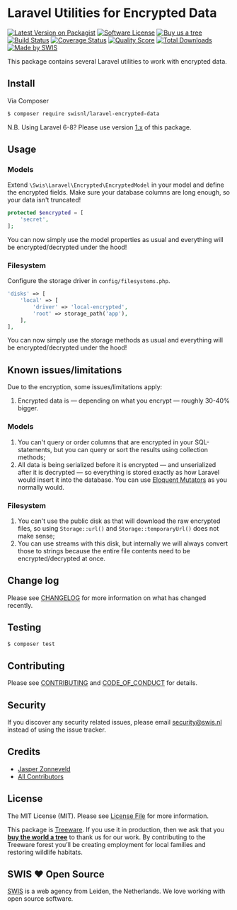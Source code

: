 # Laravel Utilities for Encrypted Data

[![Latest Version on Packagist][ico-version]][link-packagist]
[![Software License][ico-license]](LICENSE.md)
[![Buy us a tree][ico-treeware]][link-treeware]
[![Build Status][ico-github-actions]][link-github-actions]
[![Coverage Status][ico-scrutinizer]][link-scrutinizer]
[![Quality Score][ico-code-quality]][link-code-quality]
[![Total Downloads][ico-downloads]][link-downloads]
[![Made by SWIS][ico-swis]][link-swis]

This package contains several Laravel utilities to work with encrypted data.

## Install

Via Composer

``` bash
$ composer require swisnl/laravel-encrypted-data
```

N.B. Using Laravel 6-8? Please use version [1.x](https://github.com/swisnl/laravel-encrypted-data/tree/1.x) of this package.

## Usage

### Models

Extend `\Swis\Laravel\Encrypted\EncryptedModel` in your model and define the encrypted fields. Make sure your database columns are long enough, so your data isn't truncated!

``` php
protected $encrypted = [
    'secret',
];
```

You can now simply use the model properties as usual and everything will be encrypted/decrypted under the hood!

### Filesystem

Configure the storage driver in `config/filesystems.php`.

``` php
'disks' => [
    'local' => [
        'driver' => 'local-encrypted',
        'root' => storage_path('app'),
    ],
],
```

You can now simply use the storage methods as usual and everything will be encrypted/decrypted under the hood!

## Known issues/limitations

Due to the encryption, some issues/limitations apply:

1. Encrypted data is — depending on what you encrypt — roughly 30-40% bigger.

### Models

1. You can't query or order columns that are encrypted in your SQL-statements, but you can query or sort the results using collection methods;
2. All data is being serialized before it is encrypted — and unserialized after it is decrypted — so everything is stored exactly as how Laravel would insert it into the database. You can use [Eloquent Mutators](https://laravel.com/docs/9.x/eloquent-mutators) as you normally would.

### Filesystem

1. You can't use the public disk as that will download the raw encrypted files, so using `Storage::url()` and `Storage::temporaryUrl()` does not make sense;
2. You can use streams with this disk, but internally we will always convert those to strings because the entire file contents need to be encrypted/decrypted at once.

## Change log

Please see [CHANGELOG](CHANGELOG.md) for more information on what has changed recently.

## Testing

``` bash
$ composer test
```

## Contributing

Please see [CONTRIBUTING](CONTRIBUTING.md) and [CODE_OF_CONDUCT](CODE_OF_CONDUCT.md) for details.

## Security

If you discover any security related issues, please email security@swis.nl instead of using the issue tracker.

## Credits

- [Jasper Zonneveld][link-author]
- [All Contributors][link-contributors]

## License

The MIT License (MIT). Please see [License File](LICENSE.md) for more information.

This package is [Treeware](https://treeware.earth). If you use it in production, then we ask that you [**buy the world a tree**][link-treeware] to thank us for our work. By contributing to the Treeware forest you’ll be creating employment for local families and restoring wildlife habitats.

## SWIS :heart: Open Source

[SWIS][link-swis] is a web agency from Leiden, the Netherlands. We love working with open source software. 

[ico-version]: https://img.shields.io/packagist/v/swisnl/laravel-encrypted-data.svg?style=flat-square
[ico-license]: https://img.shields.io/badge/license-MIT-brightgreen.svg?style=flat-square
[ico-treeware]: https://img.shields.io/badge/Treeware-%F0%9F%8C%B3-lightgreen.svg?style=flat-square
[ico-github-actions]: https://img.shields.io/github/actions/workflow/status/swisnl/laravel-encrypted-data/tests.yml?label=tests&branch=master&style=flat-square
[ico-scrutinizer]: https://img.shields.io/scrutinizer/coverage/g/swisnl/laravel-encrypted-data.svg?style=flat-square
[ico-code-quality]: https://img.shields.io/scrutinizer/g/swisnl/laravel-encrypted-data.svg?style=flat-square
[ico-downloads]: https://img.shields.io/packagist/dt/swisnl/laravel-encrypted-data.svg?style=flat-square
[ico-swis]: https://img.shields.io/badge/%F0%9F%9A%80-made%20by%20SWIS-%230737A9.svg?style=flat-square

[link-packagist]: https://packagist.org/packages/swisnl/laravel-encrypted-data
[link-github-actions]: https://github.com/swisnl/laravel-encrypted-data/actions/workflows/tests.yml
[link-scrutinizer]: https://scrutinizer-ci.com/g/swisnl/laravel-encrypted-data/code-structure
[link-code-quality]: https://scrutinizer-ci.com/g/swisnl/laravel-encrypted-data
[link-downloads]: https://packagist.org/packages/swisnl/laravel-encrypted-data
[link-treeware]: https://plant.treeware.earth/swisnl/laravel-encrypted-data
[link-author]: https://github.com/swisnl
[link-contributors]: ../../contributors
[link-swis]: https://www.swis.nl
